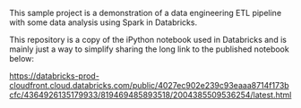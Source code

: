 This sample project is a demonstration of a data engineering ETL pipeline with some data analysis using Spark in Databricks.

This repository is a copy of the iPython notebook used in Databricks and is mainly just a way to simplify sharing the long link to the published notebook below:

https://databricks-prod-cloudfront.cloud.databricks.com/public/4027ec902e239c93eaaa8714f173bcfc/4364926135179933/819469485893518/2004385509536254/latest.html
